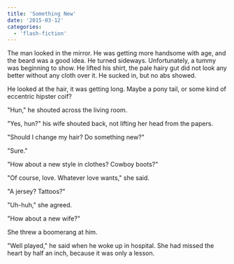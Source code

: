 ```yaml
---
title: 'Something New'
date: '2015-03-12'
categories:
  - 'flash-fiction'
---
```


The man looked in the mirror. He was getting more handsome with age, and the
beard was a good idea. He turned sideways. Unfortunately, a tummy was beginning
to show. He lifted his shirt, the pale hairy gut did not look any better without
any cloth over it. He sucked in, but no abs showed.

<!-- truncate -->

He looked at the hair, it was getting long. Maybe a pony tail, or some kind of
eccentric hipster coif?

"Hun," he shouted across the living room.

"Yes, hun?" his wife shouted back, not lifting her head from the papers.

"Should I change my hair? Do something new?"

"Sure."

"How about a new style in clothes? Cowboy boots?"

"Of course, love. Whatever love wants," she said.

"A jersey? Tattoos?"

"Uh-huh," she agreed.

"How about a new wife?"

She threw a boomerang at him.

"Well played," he said when he woke up in hospital. She had missed the heart by
half an inch, because it was only a lesson.
